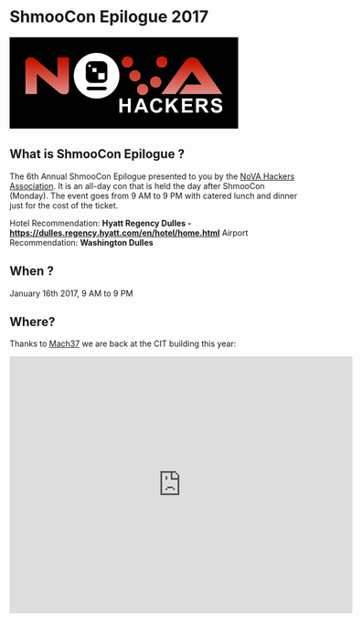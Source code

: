 # ShmooCon Epilogue 2017

![](/imgs/novahackers.png)

## What is ShmooCon Epilogue ?

The 6th Annual ShmooCon Epilogue presented to you by the [NoVA Hackers Association](http://www.novahackers.com/). It is an all-day con that is held the day after ShmooCon (Monday). The event goes from 9 AM to 9 PM with catered lunch and dinner just for the cost of the ticket.

Hotel Recommendation: **Hyatt Regency Dulles - https://dulles.regency.hyatt.com/en/hotel/home.html**
Airport Recommendation: **Washington Dulles**

## When ?

January 16th 2017, 9 AM to 9 PM

## Where? 

Thanks to [Mach37](https://www.mach37.com) we are back at the CIT building this year:

<iframe src="https://www.google.com/maps/embed?pb=!1m18!1m12!1m3!1d3102.2469696827266!2d-77.42245078416467!3d38.9640283506181!2m3!1f0!2f0!3f0!3m2!1i1024!2i768!4f13.1!3m3!1m2!1s0x89b64783d8ee306f%3A0x22e73c09c274b66b!2sCenter+for+Innovative+Technology!5e0!3m2!1sen!2sus!4v1481053775828" width="600" height="450" frameborder="0" style="border:0" allowfullscreen></iframe>